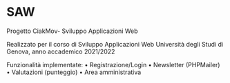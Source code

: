 # SAW
Progetto CiakMov- Sviluppo Applicazioni Web

Realizzato per il corso di Sviluppo Applicazioni Web
Università degli Studi di Genova, anno accademico 2021/2022

Funzionalità implementate:
•	Registrazione/Login
•	Newsletter (PHPMailer)
•	Valutazioni (punteggio)
•	Area amministrativa

